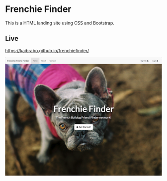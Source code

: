 # Frenchie Finder

This is a HTML landing site using CSS and Bootstrap.

## Live

https://kaibrabo.github.io/frenchiefinder/

![FrenchieFinder](https://github.com/kaibrabo/frenchiefinder/blob/master/Screen%20Shot%202017-12-17%20at%2022.44.27.png)
